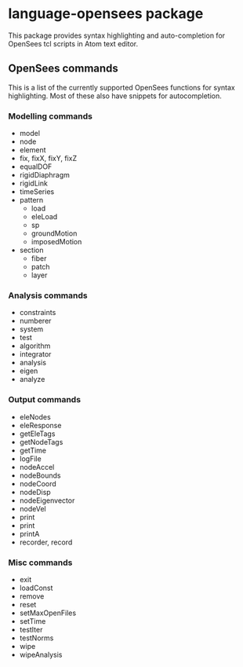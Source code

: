 # language-opensees package

This package provides syntax highlighting and auto-completion for OpenSees tcl scripts in Atom text editor.

## OpenSees commands
This is a list of the currently supported OpenSees functions for syntax highlighting. Most of these also have snippets for autocompletion.

### Modelling commands
- model
- node
- element
- fix, fixX, fixY, fixZ
- equalDOF
- rigidDiaphragm
- rigidLink
- timeSeries
- pattern
  - load
  - eleLoad
  - sp
  - groundMotion
  - imposedMotion
- section
  - fiber
  - patch
  - layer

### Analysis commands
- constraints
- numberer
- system
- test
- algorithm
- integrator
- analysis
- eigen
- analyze

### Output commands
- eleNodes
- eleResponse
- getEleTags
- getNodeTags
- getTime
- logFile
- nodeAccel
- nodeBounds
- nodeCoord
- nodeDisp
- nodeEigenvector
- nodeVel
- print
- print
- printA
- recorder, record


### Misc commands
- exit
- loadConst
- remove
- reset
- setMaxOpenFiles
- setTime
- testIter
- testNorms
- wipe
- wipeAnalysis
